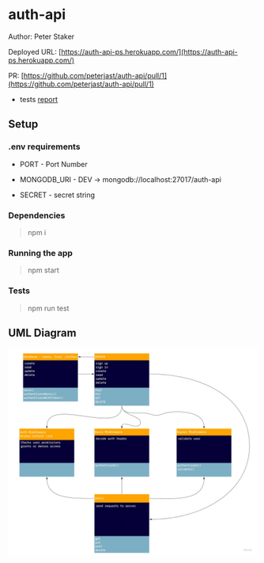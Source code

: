 # auth-api

Author: Peter Staker

Deployed URL: [https://auth-api-ps.herokuapp.com/](https://auth-api-ps.herokuapp.com/)

PR: [https://github.com/peterjast/auth-api/pull/1](https://github.com/peterjast/auth-api/pull/1)

* tests [report](https://github.com/peterjast/auth-api/actions)

## Setup

### .env requirements

* PORT - Port Number

* MONGODB_URI - DEV -> mongodb://localhost:27017/auth-api

* SECRET - secret string

### Dependencies

> npm i

### Running the app

> npm start

### Tests

> npm run test

## UML Diagram

![UML](./src/assets/UML-Diagram.jpg)

